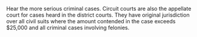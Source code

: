 Hear the more serious criminal cases. Circuit courts are also the appellate court for cases heard in the district courts. They have original jurisdiction over all civil suits where the amount contended in the case exceeds $25,000 and all criminal cases involving felonies.
